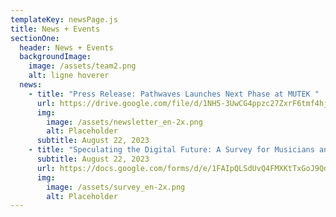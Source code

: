 ```yaml
---
templateKey: newsPage.js
title: News + Events
sectionOne:
  header: News + Events
  backgroundImage:
    image: /assets/team2.png
    alt: ligne hoverer
  news:
    - title: "Press Release: Pathwaves Launches Next Phase at MUTEK "
      url: https://drive.google.com/file/d/1NH5-3UwCG4ppzc27ZxrF6tmf4hj2hQvY/view
      img:
        image: /assets/newsletter_en-2x.png
        alt: Placeholder
      subtitle: August 22, 2023
    - title: "Speculating the Digital Future: A Survey for Musicians and Creatives"
      subtitle: August 22, 2023
      url: https://docs.google.com/forms/d/e/1FAIpQLSdUvQ4FMXKtTxGoJ9QdyZUGnSxFrnd6kOjtGMup6WIUGCy6xw/viewform?ts=64df89e1&edit_requested=true
      img:
        image: /assets/survey_en-2x.png
        alt: Placeholder
---
```

